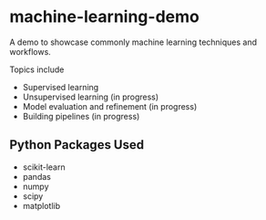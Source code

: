 # machine-learning-demo

A demo to showcase commonly machine learning techniques and workflows.

Topics include

-   Supervised learning
-   Unsupervised learning (in progress)
-   Model evaluation and refinement (in progress)
-   Building pipelines (in progress)

## Python Packages Used

-   scikit-learn
-   pandas
-   numpy
-   scipy
-   matplotlib

